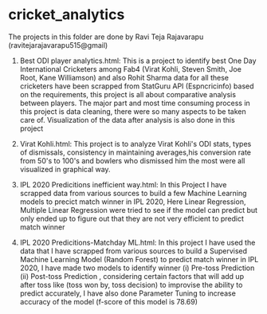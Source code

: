 # cricket_analytics
The projects in this folder are done by Ravi Teja Rajavarapu (ravitejarajavarapu515@gmail)
1) Best ODI player analytics.html: This is a project to identify best One Day International Cricketers among Fab4 (Virat Kohli, Steven Smith, Joe Root, Kane Williamson) and also Rohit Sharma
data for all these cricketers have been scrapped from StatGuru API (Espncricinfo) based on the requirements, this project is all about comparative analysis between players. 
The major part and most time consuming process in this project is data cleaning, there were so many aspects to be taken care of. Visualization of the data after analysis is also done in this project

2) Virat Kohli.html: This project is to analyze Virat Kohli's ODI stats, types of dismissals, consistency in maintaining averages,his conversion rate from 50's to 100's and bowlers who dismissed him the most were all visualized in graphical way.

3) IPL 2020 Predicitions inefficient way.html: In this Project I have scrapped data from various sources to build a few  Machine Learning models to precict match winner in IPL 2020, 
Here Linear Regression, Multiple Linear Regression were tried to see if the model can predict but only ended up to figure out that they are not very efficient to predict match winner

4) IPL 2020 Predicitions-Matchday ML.html: In this project I have used the data that I have scrapped from various sources to build a Supervised Machine Learning Model (Random Forest) to predict match winner in IPL 2020,
I have made two models to identify winner (i) Pre-toss Prediction (ii) Post-toss Prediction , considering certain factors that will add up after toss like (toss won by, toss decision) to improvise the ability to predict accurately,
I have also done Parameter Tuning to increase accuracy of the model (f-score of this model is 78.69)
